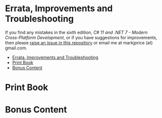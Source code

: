 # Errata, Improvements and Troubleshooting

If you find any mistakes in the sixth edition, *C# 11 and .NET 7 - Modern Cross-Platform Development*, or if you have suggestions for improvements, then please [raise an issue in this repository](https://github.com/markjprice/cs11dotnet7/issues) or email me at markjprice (at) gmail.com.

- [Errata, Improvements and Troubleshooting](#errata-improvements-and-troubleshooting)
- [Print Book](#print-book)
- [Bonus Content](#bonus-content)

# Print Book

# Bonus Content 


